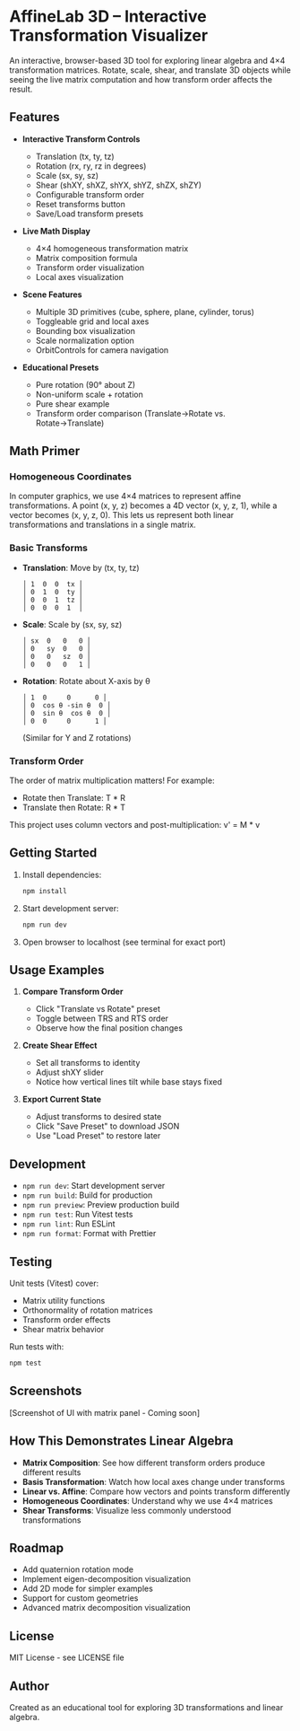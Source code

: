 # AffineLab 3D – Interactive Transformation Visualizer

An interactive, browser-based 3D tool for exploring linear algebra and 4×4 transformation matrices. Rotate, scale, shear, and translate 3D objects while seeing the live matrix computation and how transform order affects the result.

## Features

- **Interactive Transform Controls**
  - Translation (tx, ty, tz)
  - Rotation (rx, ry, rz in degrees)
  - Scale (sx, sy, sz)
  - Shear (shXY, shXZ, shYX, shYZ, shZX, shZY)
  - Configurable transform order
  - Reset transforms button
  - Save/Load transform presets

- **Live Math Display**
  - 4×4 homogeneous transformation matrix
  - Matrix composition formula
  - Transform order visualization
  - Local axes visualization

- **Scene Features**
  - Multiple 3D primitives (cube, sphere, plane, cylinder, torus)
  - Toggleable grid and local axes
  - Bounding box visualization
  - Scale normalization option
  - OrbitControls for camera navigation

- **Educational Presets**
  - Pure rotation (90° about Z)
  - Non-uniform scale + rotation
  - Pure shear example
  - Transform order comparison (Translate→Rotate vs. Rotate→Translate)

## Math Primer

### Homogeneous Coordinates
In computer graphics, we use 4×4 matrices to represent affine transformations. A point (x, y, z) becomes a 4D vector (x, y, z, 1), while a vector becomes (x, y, z, 0). This lets us represent both linear transformations and translations in a single matrix.

### Basic Transforms
- **Translation**: Move by (tx, ty, tz)
  ```
  │ 1  0  0  tx │
  │ 0  1  0  ty │
  │ 0  0  1  tz │
  │ 0  0  0  1  │
  ```

- **Scale**: Scale by (sx, sy, sz)
  ```
  │ sx  0   0   0 │
  │ 0   sy  0   0 │
  │ 0   0   sz  0 │
  │ 0   0   0   1 │
  ```

- **Rotation**: Rotate about X-axis by θ
  ```
  │ 1  0     0      0 │
  │ 0  cos θ -sin θ  0 │
  │ 0  sin θ  cos θ  0 │
  │ 0  0     0      1 │
  ```
  (Similar for Y and Z rotations)

### Transform Order
The order of matrix multiplication matters! For example:
- Rotate then Translate: T * R
- Translate then Rotate: R * T

This project uses column vectors and post-multiplication: v' = M * v

## Getting Started

1. Install dependencies:
   ```bash
   npm install
   ```

2. Start development server:
   ```bash
   npm run dev
   ```

3. Open browser to localhost (see terminal for exact port)

## Usage Examples

1. **Compare Transform Order**
   - Click "Translate vs Rotate" preset
   - Toggle between TRS and RTS order
   - Observe how the final position changes

2. **Create Shear Effect**
   - Set all transforms to identity
   - Adjust shXY slider
   - Notice how vertical lines tilt while base stays fixed

3. **Export Current State**
   - Adjust transforms to desired state
   - Click "Save Preset" to download JSON
   - Use "Load Preset" to restore later

## Development

- `npm run dev`: Start development server
- `npm run build`: Build for production
- `npm run preview`: Preview production build
- `npm run test`: Run Vitest tests
- `npm run lint`: Run ESLint
- `npm run format`: Format with Prettier

## Testing

Unit tests (Vitest) cover:
- Matrix utility functions
- Orthonormality of rotation matrices
- Transform order effects
- Shear matrix behavior

Run tests with:
```bash
npm test
```

## Screenshots

[Screenshot of UI with matrix panel - Coming soon]

## How This Demonstrates Linear Algebra

- **Matrix Composition**: See how different transform orders produce different results
- **Basis Transformation**: Watch how local axes change under transforms
- **Linear vs. Affine**: Compare how vectors and points transform differently
- **Homogeneous Coordinates**: Understand why we use 4×4 matrices
- **Shear Transforms**: Visualize less commonly understood transformations

## Roadmap

- Add quaternion rotation mode
- Implement eigen-decomposition visualization
- Add 2D mode for simpler examples
- Support for custom geometries
- Advanced matrix decomposition visualization

## License

MIT License - see LICENSE file

## Author

Created as an educational tool for exploring 3D transformations and linear algebra.